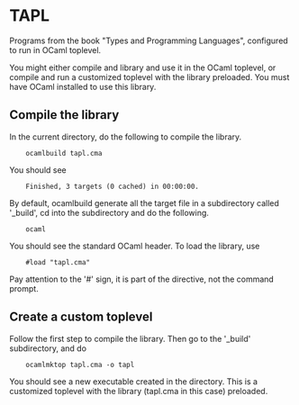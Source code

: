 # TAPL

Programs from the book "Types and Programming Languages", configured to run in
OCaml toplevel.

You might either compile and library and use it in the OCaml toplevel, or compile
and run a customized toplevel with the library preloaded. You must have OCaml installed
to use this library.

## Compile the library 
In the current directory, do the following to compile the library.

        ocamlbuild tapl.cma

You should see

        Finished, 3 targets (0 cached) in 00:00:00.
        
By default, ocamlbuild generate all the target file in a subdirectory called '_build',
cd into the subdirectory and do the following.

        ocaml
You should see the standard OCaml header. To load the library, use

        #load "tapl.cma"
Pay attention to the '#' sign, it is part of the directive, not the command prompt.

## Create a custom toplevel
Follow the first step to compile the library. Then go to the '_build' subdirectory, and
do 

        ocamlmktop tapl.cma -o tapl
You should see a new executable created in the directory. This is a customized toplevel
with the library (tapl.cma in this case) preloaded.
